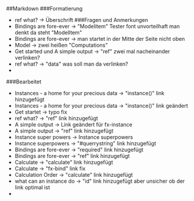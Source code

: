 ##Markdown
###Formatierung
* ref what? -> Überschrift
###Fragen und Anmerkungen
* Bindings are fore-ever -> "Modelitem" Tester font unvorteilhaft man denkt da steht "Modelltem"
* Bindings are fore-ever -> man startet in der Mitte der Seite nicht oben
* Model -> zwei heißen "Computations"
* Get started und A simple output -> "ref" zwei mal nacheinander verlinken?
* ref what? -> "data" was soll man da verlinken?
* 
###Bearbeitet
* Instances - a home for your precious data -> "instance()" link hinzugefügt
* Instances - a home for your precious data -> "instance()" link geändert
* Get startet -> typo fix
* ref what? -> "ref"  link hinzugefügt
* A simple output -> Link geändert für fx-instance
* A simple output -> "ref" link hinzugefügt
* Instance super powers -> Instance superpowers
* Instance superpowers -> "#querrystring" link hinzugefügt
* Bindings are fore-ever -> "required" link hinzugefügt
* Bindings are fore-ever -> "ref" link hinzugefügt
* Calculate -> "calculate" link hinzugefügt
* Calculate -> "fx-bind" link fix
* Calculation Order -> "calculate" link hinzugefügt
* what can an instance do -> "id" link hinzugefügt aber unsicher ob der link optimal ist
* 
